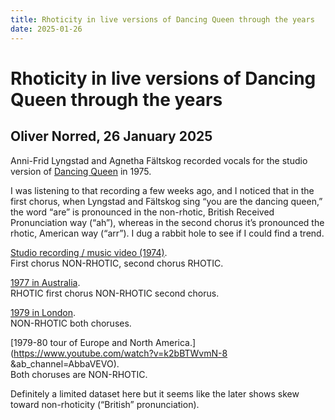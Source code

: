 ```yaml
---
title: Rhoticity in live versions of Dancing Queen through the years
date: 2025-01-26
---
```


# Rhoticity in live versions of Dancing Queen through the years
## Oliver Norred, 26 January 2025

Anni-Frid Lyngstad and Agnetha Fältskog recorded vocals for the studio version of [Dancing Queen](https://en.wikipedia.org/wiki/Dancing_Queen) in 1975.

I was listening to that recording a few weeks ago, and I noticed that in the first chorus, when Lyngstad and Fältskog sing “you are the dancing queen,” the word “are” is pronounced in the non-rhotic, British Received Pronunciation way (“ah”), whereas in the second chorus it’s pronounced the rhotic, American way (“arr”). I dug a rabbit hole to see if I could find a trend.



[Studio recording / music video (1974)](https://www.youtube.com/watch?v=xFrGuyw1V8s&ab_channel=AbbaVEVO).\
First chorus NON-RHOTIC, second chorus RHOTIC.

[1977 in Australia](https://www.youtube.com/watch?v=vcGAA60ZWdQ&ab_channel=BobKing).\
RHOTIC first chorus NON-RHOTIC second chorus.

[1979 in London](https://www.youtube.com/watch?v=9dEH9Ib3JZk&ab_channel=GigJunction).\
NON-RHOTIC both choruses.

[1979-80 tour of Europe and North America.](https://www.youtube.com/watch?v=k2bBTWvmN-8
&ab_channel=AbbaVEVO).\
Both choruses are NON-RHOTIC.

Definitely a limited dataset here but it seems like the later shows skew toward non-rhoticity (“British” pronunciation).